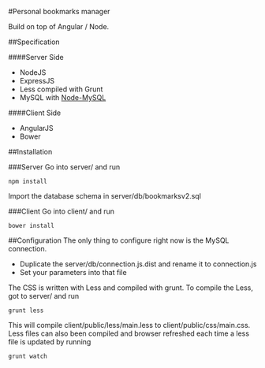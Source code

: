 #Personal bookmarks manager

Build on top of Angular / Node.

##Specification

####Server Side
* NodeJS
* ExpressJS
* Less compiled with Grunt
* MySQL with [Node-MySQL](https://github.com/felixge/node-mysql)

####Client Side 
* AngularJS
* Bower


##Installation

###Server
Go into server/ and run

    npm install
  
   
Import the database schema in server/db/bookmarksv2.sql

###Client
Go into client/ and run

    bower install

##Configuration
The only thing to configure right now is the MySQL connection.

* Duplicate the server/db/connection.js.dist and rename it to connection.js
* Set your parameters into that file

The CSS is written with Less and compiled with grunt. To compile the Less, got to server/ and run

    grunt less

This will compile client/public/less/main.less to client/public/css/main.css.
Less files can also been compiled and browser refreshed each time a less file is updated by running

    grunt watch

